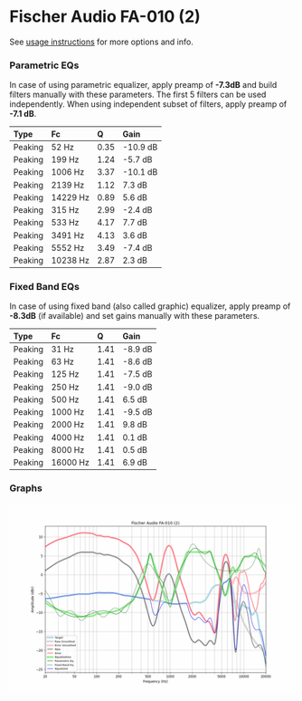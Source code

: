 # Fischer Audio FA-010 (2)
See [usage instructions](https://github.com/jaakkopasanen/AutoEq#usage) for more options and info.

### Parametric EQs
In case of using parametric equalizer, apply preamp of **-7.3dB** and build filters manually
with these parameters. The first 5 filters can be used independently.
When using independent subset of filters, apply preamp of **-7.1 dB**.

| Type    | Fc       |    Q | Gain     |
|:--------|:---------|:-----|:---------|
| Peaking | 52 Hz    | 0.35 | -10.9 dB |
| Peaking | 199 Hz   | 1.24 | -5.7 dB  |
| Peaking | 1006 Hz  | 3.37 | -10.1 dB |
| Peaking | 2139 Hz  | 1.12 | 7.3 dB   |
| Peaking | 14229 Hz | 0.89 | 5.6 dB   |
| Peaking | 315 Hz   | 2.99 | -2.4 dB  |
| Peaking | 533 Hz   | 4.17 | 7.7 dB   |
| Peaking | 3491 Hz  | 4.13 | 3.6 dB   |
| Peaking | 5552 Hz  | 3.49 | -7.4 dB  |
| Peaking | 10238 Hz | 2.87 | 2.3 dB   |

### Fixed Band EQs
In case of using fixed band (also called graphic) equalizer, apply preamp of **-8.3dB**
(if available) and set gains manually with these parameters.

| Type    | Fc       |    Q | Gain    |
|:--------|:---------|:-----|:--------|
| Peaking | 31 Hz    | 1.41 | -8.9 dB |
| Peaking | 63 Hz    | 1.41 | -8.6 dB |
| Peaking | 125 Hz   | 1.41 | -7.5 dB |
| Peaking | 250 Hz   | 1.41 | -9.0 dB |
| Peaking | 500 Hz   | 1.41 | 6.5 dB  |
| Peaking | 1000 Hz  | 1.41 | -9.5 dB |
| Peaking | 2000 Hz  | 1.41 | 9.8 dB  |
| Peaking | 4000 Hz  | 1.41 | 0.1 dB  |
| Peaking | 8000 Hz  | 1.41 | 0.5 dB  |
| Peaking | 16000 Hz | 1.41 | 6.9 dB  |

### Graphs
![](./Fischer%20Audio%20FA-010%20(2).png)